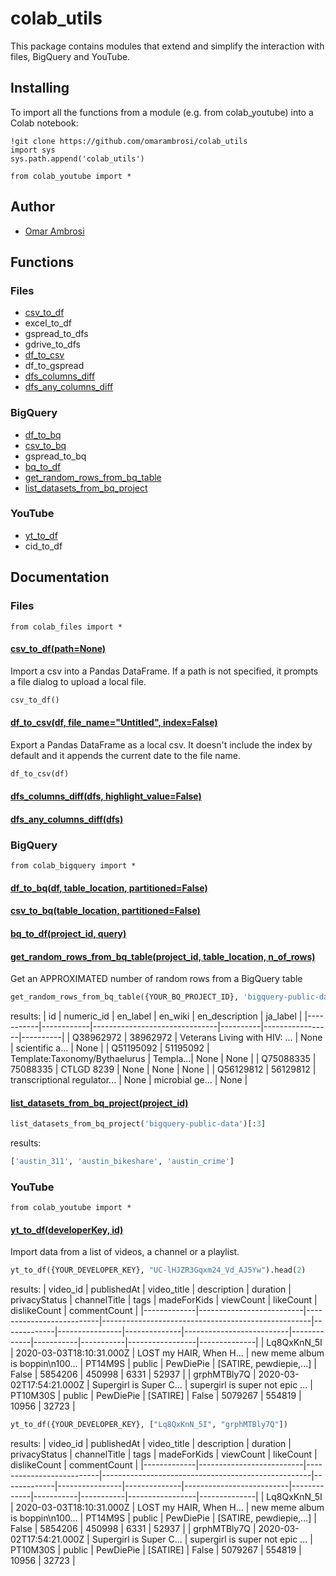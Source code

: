 # colab_utils
This package contains modules that extend and simplify the interaction with files, BigQuery and YouTube.
## Installing
To import all the functions from a module (e.g. from colab_youtube) into a Colab notebook:
```ipython
!git clone https://github.com/omarambrosi/colab_utils
import sys
sys.path.append('colab_utils')

from colab_youtube import *
```
## Author
* [Omar Ambrosi](https://www.linkedin.com/in/omarambrosi)

## Functions

### Files 
* [csv_to_df](#csv_to_df)
* excel_to_df
* gspread_to_dfs
* gdrive_to_dfs
* [df_to_csv](#df_to_csvdf-file_nameuntitled-indexfalse)
* df_to_gspread
* [dfs_columns_diff](#dfs-highlight_valueFalse)
* [dfs_any_columns_diff](#dfs_any_columns_diffdf)

### BigQuery
* [df_to_bq](#df_to_bqdf-table_location-partitionedfalse)
* [csv_to_bq](#csv_to_bqtable_location-partitionedfalse)
* gspread_to_bq
* [bq_to_df](#bq_to_dfproject_id-query)
* [get_random_rows_from_bq_table](#get_random_rows_from_bq_tableproject_id-table_location-n_of_rows)
* [list_datasets_from_bq_project](#list_datasets_from_bq_projectproject_id)

### YouTube
* [yt_to_df](#yt_to_dfdeveloperKey-id)
* cid_to_df

## Documentation
### Files
```ipython
from colab_files import *
```
#### [csv_to_df(path=None)](colab_files.py)
Import a csv into a Pandas DataFrame. If a path is not specified, it prompts a file dialog to upload a local file. 
```python
csv_to_df()
```

#### [df_to_csv(df, file_name="Untitled", index=False)](colab_files.py)
Export a Pandas DataFrame as a local csv. It doesn't include the index by default and it appends the current date to the file name.
```python
df_to_csv(df)
```

#### [dfs_columns_diff(dfs, highlight_value=False)](colab_files.py)
#### [dfs_any_columns_diff(dfs)](colab_files.py)

### BigQuery
```ipython
from colab_bigquery import *
```
#### [df_to_bq(df, table_location, partitioned=False)](colab_bigquery.py)
#### [csv_to_bq(table_location, partitioned=False)](colab_bigquery.py)
#### [bq_to_df(project_id, query)](colab_bigquery.py)
#### [get_random_rows_from_bq_table(project_id, table_location, n_of_rows)](colab_bigquery.py)
Get an APPROXIMATED number of random rows from a BigQuery table
```python
get_random_rows_from_bq_table({YOUR_BQ_PROJECT_ID}, 'bigquery-public-data.wikipedia.wikidata', 3).iloc[:,0:6]
```
results:
| id	      | numeric_id | en_label                      | en_wiki	| en_description	| ja_label |
|-----------|------------|-------------------------------|----------|-----------------|----------|
|	Q38962972	| 38962972	 | Veterans Living with HIV: ... | None	    | scientific a... | None     |
|	Q51195092	| 51195092	 | Template:Taxonomy/Bythaelurus | Templa...|	None	          | None     |
|	Q75088335	| 75088335	 | CTLGD 8239	                   | None	    | None	          | None     |
|	Q56129812	| 56129812	 | transcriptional regulator...  | None	    | microbial ge... | None     |

#### [list_datasets_from_bq_project(project_id)](colab_bigquery.py)
```python
list_datasets_from_bq_project('bigquery-public-data')[:3]
```
results:
```python
['austin_311', 'austin_bikeshare', 'austin_crime']
```
### YouTube
```ipython
from colab_youtube import *
```
#### [yt_to_df(developerKey, id)](colab_youtube.py)
Import data from a list of videos, a channel or a playlist.
```python
yt_to_df({YOUR_DEVELOPER_KEY}, "UC-lHJZR3Gqxm24_Vd_AJ5Yw").head(2)
```
results:
|  video_id   |       publishedAt        |       video_title        |            description              | duration | privacyStatus  | channelTitle |           tags           | madeForKids | viewCount | likeCount | dislikeCount | commentCount |
|-------------|--------------------------|--------------------------|----------------------------------------------------|-------------|----------------|--------------|--------------------------|-------------|-----------|-----------|-----------------|--------------|
| Lq8QxKnN_5I | 2020-03-03T18:10:31.000Z | LOST my HAIR, When H...  | new meme album is boppin\n100...	 | PT14M9S  | public         | PewDiePie    | [SATIRE, pewdiepie,...]  | False       | 5854206   | 450998    | 6331         | 52937        |
| grphMTBly7Q | 2020-03-02T17:54:21.000Z |  Supergirl is Super C... | supergirl is super not epic  ...	 | PT10M30S | public         | PewDiePie    | [SATIRE]                 | False       | 5079267   | 554819    | 10956        |   32723        |

```python
yt_to_df({YOUR_DEVELOPER_KEY}, ["Lq8QxKnN_5I", "grphMTBly7Q"])
```
results:
|  video_id   |       publishedAt        |       video_title        |            description              | duration | privacyStatus  | channelTitle |           tags           | madeForKids | viewCount | likeCount | dislikeCount | commentCount |
|-------------|--------------------------|--------------------------|----------------------------------------------------|-------------|----------------|--------------|--------------------------|-------------|-----------|-----------|-----------------|--------------|
| Lq8QxKnN_5I | 2020-03-03T18:10:31.000Z | LOST my HAIR, When H...  | new meme album is boppin\n100...	 | PT14M9S  | public         | PewDiePie    | [SATIRE, pewdiepie,...]  | False       | 5854206   | 450998    | 6331         | 52937        |
| grphMTBly7Q | 2020-03-02T17:54:21.000Z |  Supergirl is Super C... | supergirl is super not epic  ...	 | PT10M30S | public         | PewDiePie    | [SATIRE]                 | False       | 5079267   | 554819    | 10956        |   32723        |
